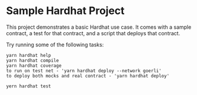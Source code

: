 # Sample Hardhat Project

This project demonstrates a basic Hardhat use case. It comes with a sample contract, a test for that contract, and a script that deploys that contract.

Try running some of the following tasks:

```shell
yarn hardhat help
yarn hardhat compile
yarn hardhat coverage
to run on test net - 'yarn hardhat deploy --network goerli'
to deploy both mocks and real contract - 'yarn hardhat deploy'

yern hardhat test
